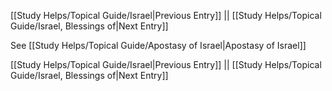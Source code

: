 [[Study Helps/Topical Guide/Israel|Previous Entry]]  ||  [[Study Helps/Topical Guide/Israel, Blessings of|Next Entry]]

 See [[Study Helps/Topical Guide/Apostasy of Israel|Apostasy of Israel]]

[[Study Helps/Topical Guide/Israel|Previous Entry]]  ||  [[Study Helps/Topical Guide/Israel, Blessings of|Next Entry]]